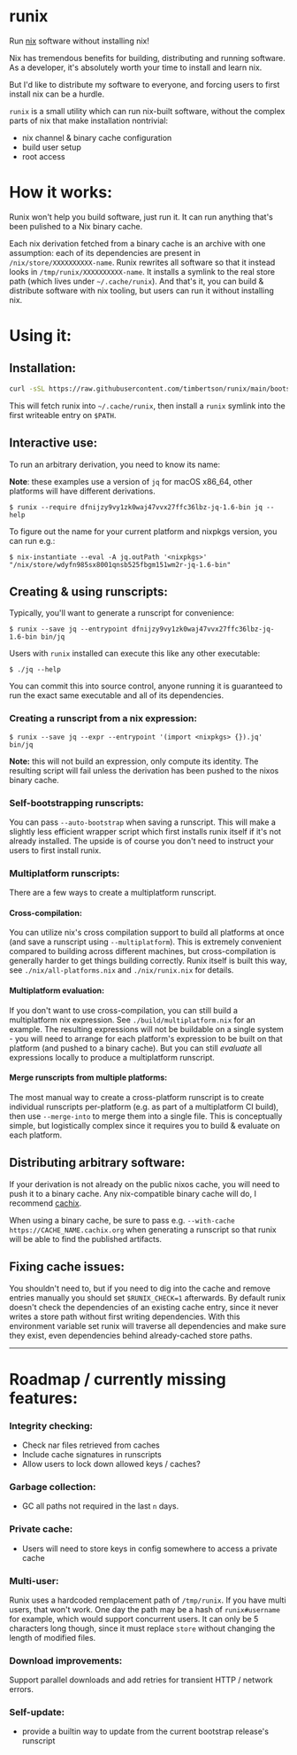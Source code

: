 # runix

Run [nix](https://nixos.org/) software without installing nix!

Nix has tremendous benefits for building, distributing and running software. As a developer, it's absolutely worth your time to install and learn nix.

But I'd like to distribute my software to everyone, and forcing users to first install nix can be a hurdle.

`runix` is a small utility which can run nix-built software, without the complex parts of nix that make installation nontrivial:

 - nix channel & binary cache configuration
 - build user setup
 - root access

# How it works:

Runix won't help you build software, just run it. It can run anything that's been pulished to a Nix binary cache.

Each nix derivation fetched from a binary cache is an archive with one assumption: each of its dependencies are present in `/nix/store/XXXXXXXXXX-name`. Runix rewrites all software so that it instead looks in `/tmp/runix/XXXXXXXXXX-name`. It installs a symlink to the real store path (which lives under `~/.cache/runix`). And that's it, you can build & distribute software with nix tooling, but users can run it without installing nix.

# Using it:

## Installation:

```bash
curl -sSL https://raw.githubusercontent.com/timbertson/runix/main/bootstrap.sh | bash
```

This will fetch runix into `~/.cache/runix`, then install a `runix` symlink into the first writeable entry on `$PATH`.

## Interactive use:

To run an arbitrary derivation, you need to know its name:

**Note**: these examples use a version of `jq` for macOS x86_64, other platforms will have different derivations.

```console
$ runix --require dfnijzy9vy1zk0waj47vvx27ffc36lbz-jq-1.6-bin jq --help
```

To figure out the name for your current platform and nixpkgs version, you can run e.g.:

```console
$ nix-instantiate --eval -A jq.outPath '<nixpkgs>'
"/nix/store/wdyfn985sx8001qnsb525fbgm151wm2r-jq-1.6-bin"
```

## Creating & using runscripts:

Typically, you'll want to generate a runscript for convenience:

```console
$ runix --save jq --entrypoint dfnijzy9vy1zk0waj47vvx27ffc36lbz-jq-1.6-bin bin/jq
```

Users with `runix` installed can execute this like any other executable:

```console
$ ./jq --help
```

You can commit this into source control, anyone running it is guaranteed to run the exact same executable and all of its dependencies.

### Creating a runscript from a nix expression:

```console
$ runix --save jq --expr --entrypoint '(import <nixpkgs> {}).jq' bin/jq
```

**Note:** this will not build an expression, only compute its identity. The resulting script will fail unless the derivation has been pushed to the nixos binary cache.

### Self-bootstrapping runscripts:

You can pass `--auto-bootstrap` when saving a runscript. This will make a slightly less efficient wrapper script which first installs runix itself if it's not already installed. The upside is of course you don't need to instruct your users to first install runix.

### Multiplatform runscripts:

There are a few ways to create a multiplatform runscript.

#### Cross-compilation:

You can utilize nix's cross compilation support to build all platforms at once (and save a runscript using `--multiplatform`). This is extremely convenient compared to building across different machines, but cross-compilation is generally harder to get things building correctly. Runix itself is built this way, see `./nix/all-platforms.nix` and `./nix/runix.nix` for details.

#### Multiplatform evaluation:

If you don't want to use cross-compilation, you can still build a multiplatform nix expression. See `./build/multiplatform.nix` for an example. The resulting expressions will not be buildable on a single system - you will need to arrange for each platform's expression to be built on that platform (and pushed to a binary cache). But you can still _evaluate_ all expressions locally to produce a multiplatform runscript.

#### Merge runscripts from multiple platforms:

The most manual way to create a cross-platform runscript is to create individual runscripts per-platform (e.g. as part of a multiplatform CI build), then use `--merge-into` to merge them into a single file. This is conceptually simple, but logistically complex since it requires you to build & evaluate on each platform.

## Distributing arbitrary software:

If your derivation is not already on the public nixos cache, you will need to push it to a binary cache. Any nix-compatible binary cache will do, I recommend [cachix](https://www.cachix.org/).

When using a binary cache, be sure to pass e.g. `--with-cache https://CACHE_NAME.cachix.org` when generating a runscript so that runix will be able to find the published artifacts.

## Fixing cache issues:

You shouldn't need to, but if you need to dig into the cache and remove entries manually you should set `$RUNIX_CHECK=1` afterwards. By default runix doesn't check the dependencies of an existing cache entry, since it never writes a store path without first writing dependencies. With this environment variable set runix will traverse all dependencies and make sure they exist, even dependencies behind already-cached store paths.

---

# Roadmap / currently missing features:

### Integrity checking:

 - Check nar files retrieved from caches
 - Include cache signatures in runscripts
 - Allow users to lock down allowed keys / caches?

### Garbage collection:

 - GC all paths not required in the last `n` days.

### Private cache:

 - Users will need to store keys in config somewhere to access a private cache

### Multi-user:

Runix uses a hardcoded remplacement path of `/tmp/runix`. If you have multi users, that won't work. One day the path may be a hash of `runix#username` for example, which would support concurrent users. It can only be 5 characters long though, since it must replace `store` without changing the length of modified files.

### Download improvements:

Support parallel downloads and add retries for transient HTTP / network errors.

### Self-update:

 - provide a builtin way to update from the current bootstrap release's runscript
